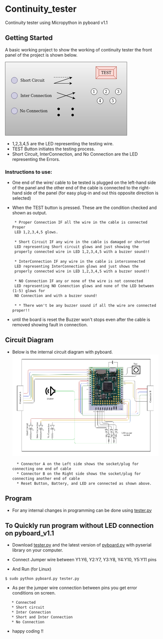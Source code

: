 # Continuity_tester
Continuity tester using Micropython in pyboard v1.1

## Getting Started
A basic working project to show the working of continuity tester
the front panel of the project is shown below.

![](https://github.com/santoshkrishnanr/Continuity_tester/blob/main/Front_Panel.png)

* 1,2,3,4,5 are the LED representing the testing wire.
* TEST Button initiates the testing process.
* Short Circuit, InterConnection, and No Connection are the LED representing the Errors.
 
### Instructions to use:

 * One end of the  wire/ cable to be tested is plugged on the left-hand side of the panel
 and the other end of the cable is connected to the right-hand side of the panel (for easy plug-in and out this opposite direction is selected)
 * When the TEST button is pressed. These are the condition checked and shown as output.
 
        * Proper Connection IF all the wire in the cable is connected Proper 
        LED 1,2,3,4,5 glows.
        
        * Short Circuit IF any wire in the cable is damaged or shorted 
        LED representing Short circuit glows and just showing the
        properly connected wire in LED 1,2,3,4,5 with a buzzer sound!!
        
        * InterConnection IF any wire in the cable is interconnected 
        LED representing InterConnection glows and just shows the 
        properly connected wire in LED 1,2,3,4,5 with a buzzer sound!!
        
        * NO Connection IF any or none of the wire is not connected 
        LED representing NO Conenction glows and none of the LED between (1-5) glows for 
        NO Connection and with a buzzer sound!
        
        * * There won't be any buzzer sound if all the wire are connected proper!!

 * until the board is reset the Buzzer won't stops even after the cable is removed showing fault in connection.

## Circuit Diagram 

* Below is the internal circuit diagram with pyboard.
 ![](https://github.com/santoshkrishnanr/Continuity_tester/blob/main/CircuitDiagram.png)
 
        * Connector A on the Left side shows the socket/plug for connecting one end of cable 
        * Connector B on the Right side shows the socket/plug for connecting another end of cable
        * Reset Button, Battery, and LED are connected as shown above.
    
## Program
    
* For any internal changes in programming can be done using [tester.py](https://github.com/santoshkrishnanr/Continuity_tester/blob/main/tester.py)
 

## To Quickly run program without LED connection on pyboard_v1.1
* Download [tester.py](https://github.com/santoshkrishnanr/Continuity_tester/blob/main/tester.py)
  and the latest version of [pyboard.py](https://github.com/micropython/micropython/blob/master/tools/pyboard.py)
  with pyserial library on your computer. 
  
* Connect Jumper wire between Y1:Y6, Y2:Y7, Y3:Y8, Y4:Y10, Y5:Y11 pins 
* And Run (for Linux)

 ```
 $ sudo python pyboard.py tester.py
 ```

* As per the jumper wire connection between pins you get error conditions
  on screen.  
 
 ````
    * Connected 
    * Short circuit
    * Inter Connection
    * Short and Inter Connection
    * No Connection
 ````

* happy coding !!